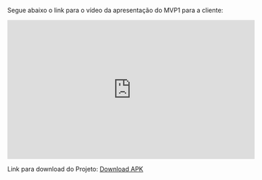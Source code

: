 Segue abaixo o link para o vídeo da apresentação do MVP1 para a cliente:

<iframe width="560" height="315" src="https://www.youtube.com/embed/9toZUoJxQm8" title="YouTube video player" frameborder="0" allow="accelerometer; autoplay; clipboard-write; encrypted-media; gyroscope; picture-in-picture; web-share" allowfullscreen></iframe>

Link para download do Projeto: [Download APK](https://expo.dev/accounts/luanmq/projects/remediario/builds/9e4512ef-d9d1-4077-8931-0f1630755f3b)
